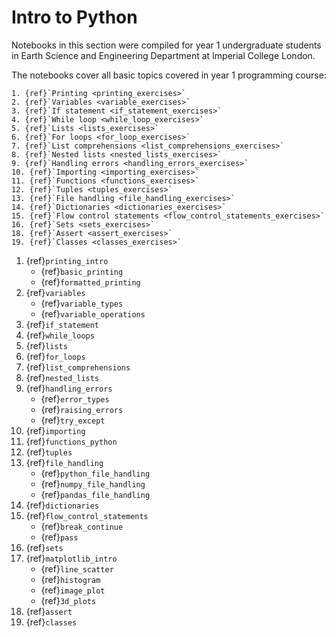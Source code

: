 # Intro to Python

Notebooks in this section were compiled for year 1 undergraduate students in Earth Science and Engineering Department at Imperial College London.

The notebooks cover all basic topics covered in year 1 programming course:

```{sidebar} Exercises
1. {ref}`Printing <printing_exercises>`
2. {ref}`Variables <variable_exercises>`
3. {ref}`If statement <if_statement_exercises>`
4. {ref}`While loop <while_loop_exercises>`
5. {ref}`Lists <lists_exercises>`
6. {ref}`For loops <for_loop_exercises>`
7. {ref}`List comprehensions <list_comprehensions_exercises>`
8. {ref}`Nested lists <nested_lists_exercises>`
9. {ref}`Handling errors <handling_errors_exercises>`
10. {ref}`Importing <importing_exercises>`
11. {ref}`Functions <functions_exercises>`
12. {ref}`Tuples <tuples_exercises>`
13. {ref}`File handling <file_handling_exercises>`
14. {ref}`Dictionaries <dictionaries_exercises>`
15. {ref}`Flow control statements <flow_control_statements_exercises>`
16. {ref}`Sets <sets_exercises>`
18. {ref}`Assert <assert_exercises>`
19. {ref}`Classes <classes_exercises>`
```

1. {ref}`printing_intro`
    - {ref}`basic_printing`
    - {ref}`formatted_printing`
2. {ref}`variables`
    - {ref}`variable_types`
    - {ref}`variable_operations`
3. {ref}`if_statement`
4. {ref}`while_loops`
5. {ref}`lists`
6. {ref}`for_loops`
7. {ref}`list_comprehensions`
8. {ref}`nested_lists`
9. {ref}`handling_errors`
    - {ref}`error_types`
    - {ref}`raising_errors`
    - {ref}`try_except`
10. {ref}`importing`
11. {ref}`functions_python`
12. {ref}`tuples`
13. {ref}`file_handling`
    - {ref}`python_file_handling`
    - {ref}`numpy_file_handling`
    - {ref}`pandas_file_handling`
14. {ref}`dictionaries`
15. {ref}`flow_control_statements`
    - {ref}`break_continue`
    - {ref}`pass`
16. {ref}`sets`
17. {ref}`matplotlib_intro`
    - {ref}`line_scatter`
    - {ref}`histogram`
    - {ref}`image_plot`
    - {ref}`3d_plots`
18. {ref}`assert`
19. {ref}`classes`
